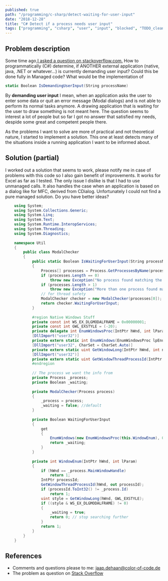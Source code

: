 ```yaml
---
published: true
path: "/programming/c-sharp/detect-waiting-for-user-input"
date: "2018-12-28"
title: "C# Detect if a process needs user input"
tags: ["programming", "csharp", "user", "input", "blocked", "TODO_cleanup"]
---
```

## Problem description

Some time ago,[I asked a question on stackoverflow.com.](https://stackoverflow.com/questions/1404658/find-out-programmatically-if-a-process-is-demanding-user-input) How to programmatically (C#) determine, if ANOTHER external application (native, java, .NET or whatever...) is currently demanding user input? Could this be done fully in Managed code? What would be the implementation of

```csharp
static Boolean IsDemandingUserInput(String processName)
```

By **demanding user input** I mean, when an application asks the user to enter some data or quit an error message (Modal dialogs) and is not able to perform its normal tasks anymore. A drawing application that is waiting for the user to draw something is not meant here. The question seems to interest a lot of people but so far I got no answer that satisfied my needs, despide some great and competent people there.

As the problems I want to solve are more of practical and not theoretical nature, I started to implement a solution. This one at least detects many of the situations inside a running application I want to be informed about.

## Solution (partial)

I worked out a solution that seems to work, please notify me in case of problems with this code so I also gain benefit of improvements. It works for Excel as far as I tested. The only issue I dislike is that I had to use unmanaged calls. It also handles the case when an application is based on a dialog like for MFC, derived from CDialog. Unfortunately I could not find a pure managed solution. Do you have better ideas?

```csharp
	using System;
	using System.Collections.Generic;
	using System.Linq;
	using System.Text;
	using System.Runtime.InteropServices;
	using System.Threading;
	using System.Diagnostics;
	
	namespace Util
	{
		public class ModalChecker
		{
			public static Boolean IsWaitingForUserInput(String processName)
			{
				Process[] processes = Process.GetProcessesByName(processName);
				if (processes.Length == 0)
					throw new Exception("No process found matching the search criteria");
				if (processes.Length > 1)
					throw new Exception("More than one process found matching the search criteria");
				// for thread safety
				ModalChecker checker = new ModalChecker(processes[0]);
				return checker.WaitingForUserInput;
			}
	
			#region Native Windows Stuff
			private const int WS_EX_DLGMODALFRAME = 0x00000001;
			private const int GWL_EXSTYLE = (-20);
			private delegate int EnumWindowsProc(IntPtr hWnd, int lParam);
			[DllImport("user32")]
			private extern static int EnumWindows(EnumWindowsProc lpEnumFunc, int lParam);
			[DllImport("user32", CharSet = CharSet.Auto)]
			private extern static uint GetWindowLong(IntPtr hWnd, int nIndex);
			[DllImport("user32")]
			private extern static uint GetWindowThreadProcessId(IntPtr hWnd, out IntPtr lpdwProcessId);
			#endregion
	
			// The process we want the info from
			private Process _process;
			private Boolean _waiting;
	
			private ModalChecker(Process process)
			{
				_process = process;
				_waiting = false; //default
			}
	
			private Boolean WaitingForUserInput
			{
				get
				{
					EnumWindows(new EnumWindowsProc(this.WindowEnum), 0);
					return _waiting;
				}
			}
	
			private int WindowEnum(IntPtr hWnd, int lParam)
			{
				if (hWnd == _process.MainWindowHandle)
					return 1;
				IntPtr processId;
				GetWindowThreadProcessId(hWnd, out processId);
				if (processId.ToInt32() != _process.Id)
					return 1;
				uint style = GetWindowLong(hWnd, GWL_EXSTYLE);
				if ((style & WS_EX_DLGMODALFRAME) != 0)
				{
					_waiting = true;
					return 0; // stop searching further
				}
				return 1;
			}
		}
	}
```

## References

* Comments and questions please to me: [jaap.dehaan@color-of-code.de](jaap.dehaan@color-of-code.de)
* The problem as question on [Stack Overflow](https://stackoverflow.com/questions/1404658/find-out-programmatically-if-a-process-is-demanding-user-input)
